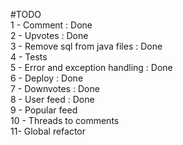 #TODO  
1 - Comment : Done  
2 - Upvotes : Done  
3 - Remove sql from java files : Done  
4 - Tests  
5 - Error and exception handling : Done  
6 - Deploy : Done  
7 - Downvotes : Done  
8 - User feed : Done  
9 - Popular feed  
10 - Threads to comments  
11- Global refactor  